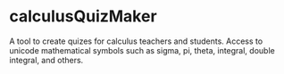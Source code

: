 # calculusQuizMaker
A tool to create quizes for calculus teachers and students. Access to unicode mathematical symbols such as sigma, pi, theta, integral, double integral, and others.
